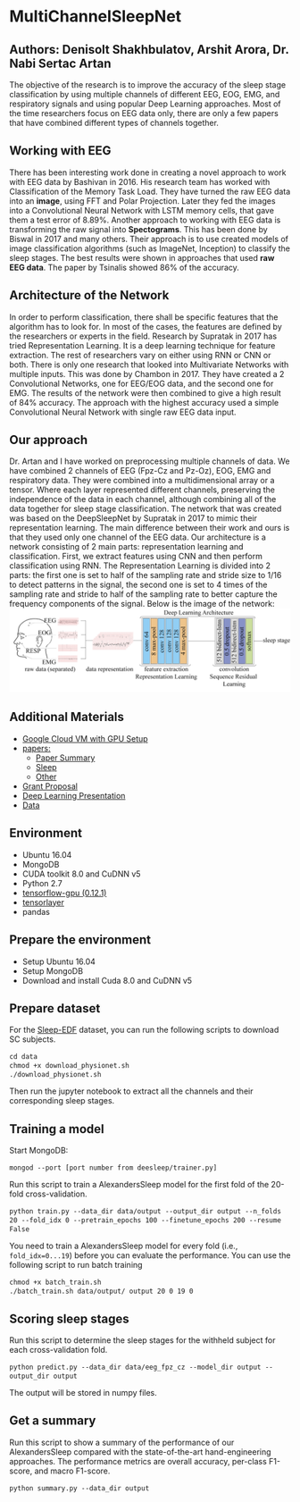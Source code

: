 # MultiChannelSleepNet

## Authors: Denisolt Shakhbulatov, Arshit Arora, Dr. Nabi Sertac Artan

The objective of the research is to improve the accuracy of the sleep stage classification by using multiple channels of different EEG, EOG, EMG, and respiratory signals and using popular Deep Learning approaches. Most of the time researchers focus on EEG data only, there are only a few papers that have combined different types of channels together.

## Working with EEG

There has been interesting work done in creating a novel approach to work with EEG data by Bashivan in 2016. His research team has worked with Classification of the Memory Task Load. They have turned the raw EEG data into an **image**, using FFT and Polar Projection. Later they fed the images into a Convolutional Neural Network with LSTM memory cells, that gave them a test error of 8.89%. Another approach to working with EEG data is transforming the raw signal into **Spectograms**. This has been done by Biswal in 2017 and many others. Their approach is to use created models of image classification algorithms (such as ImageNet, Inception) to classify the sleep stages. The best results were shown in approaches that used **raw EEG data**. The paper by Tsinalis showed 86% of the accuracy.

## Architecture of the Network

In order to perform classification, there shall be specific features that the algorithm has to look for. In most of the cases, the features are defined by the researchers or experts in the field. Research by Supratak in 2017 has tried Representation Learning. It is a deep learning technique for feature extraction. The rest of researchers vary on either using RNN or CNN or both. There is only one research that looked into Multivariate Networks with multiple inputs. This was done by Chambon in 2017. They have created a 2 Convolutional Networks, one for EEG/EOG data, and the second one for EMG. The results of the network were then combined to give a high result of 84% accuracy. The approach with the highest accuracy used a simple Convolutional Neural Network with single raw EEG data input.

## Our approach

Dr. Artan and I have worked on preprocessing multiple channels of data. We have combined 2 channels of EEG (Fpz-Cz and Pz-Oz), EOG, EMG and respiratory data. They were combined into a multidimensional array or a tensor. Where each layer represented different channels, preserving the independence of the data in each channel, although combining all of the data together for sleep stage classification. The network that was created was based on the DeepSleepNet by Supratak in 2017 to mimic their representation learning. The main difference between their work and ours is that they used only one channel of the EEG data. Our architecture is a network consisting of 2 main parts: representation learning and classification. First, we extract features using CNN and then perform classification using RNN. The Representation Learning is divided into 2 parts: the first one is set to half of the sampling rate and stride size to 1/16 to detect patterns in the signal, the second one is set to 4 times of the sampling rate and stride to half of the sampling rate to better capture the frequency components of the signal. Below is the image of the network:
![alt text](https://github.com/Denisolt/MultiChannelSleepNet/blob/master/additional%20materials/images/diagram.png?raw=true)

## Additional Materials

- [Google Cloud VM with GPU Setup](https://github.com/Denisolt/MultiChannelSleepNet/blob/master/additional%20materials/Google%20Cloud%20Setup.md)
- [papers:](https://github.com/Denisolt/MultiChannelSleepNet/tree/master/additional%20materials/papers)
   - [Paper Summary](https://github.com/Denisolt/MultiChannelSleepNet/blob/master/additional%20materials/PapersSummary.csv)
   - [Sleep](https://github.com/Denisolt/MultiChannelSleepNet/tree/master/additional%20materials/papers/sleep)
   - [Other](https://github.com/Denisolt/MultiChannelSleepNet/tree/master/additional%20materials/papers/etc)
-  [Grant Proposal](https://github.com/Denisolt/MultiChannelSleepNet/blob/master/additional%20materials/NYIT%20Undergraduate%20Research%20and%20Entrepreneurs%20Program%20Mini%20Grant%20Proposal%20(dragged).pdf)
- [Deep Learning Presentation](https://github.com/Denisolt/MultiChannelSleepNet/tree/master/additional%20materials/presentation)
- [Data](https://physionet.org/pn4/sleep-edfx/)

## Environment ##

- Ubuntu 16.04
- MongoDB
- CUDA toolkit 8.0 and CuDNN v5
- Python 2.7
- [tensorflow-gpu (0.12.1)](https://www.tensorflow.org/versions/r0.12/get_started/os_setup)
- [tensorlayer](https://github.com/zsdonghao/tensorlayer)
- pandas


## Prepare the environment

- Setup Ubuntu 16.04
- Setup MongoDB
- Download and install Cuda 8.0 and CuDNN v5

## Prepare dataset ##

For the [Sleep-EDF](https://physionet.org/pn4/sleep-edfx/) dataset, you can run the following scripts to download SC subjects.

    cd data
    chmod +x download_physionet.sh
    ./download_physionet.sh

Then run the jupyter notebook  to extract all the channels and their corresponding sleep stages.

## Training a model ##

Start MongoDB:

```
mongod --port [port number from deesleep/trainer.py]
```

Run this script to train a AlexandersSleep model for the first fold of the 20-fold cross-validation.

    python train.py --data_dir data/output --output_dir output --n_folds 20 --fold_idx 0 --pretrain_epochs 100 --finetune_epochs 200 --resume False

You need to train a AlexandersSleep model for every fold (i.e., `fold_idx=0...19`) before you can evaluate the performance. You can use the following script to run batch training

    chmod +x batch_train.sh
    ./batch_train.sh data/output/ output 20 0 19 0

## Scoring sleep stages ##
Run this script to determine the sleep stages for the withheld subject for each cross-validation fold.

    python predict.py --data_dir data/eeg_fpz_cz --model_dir output --output_dir output

The output will be stored in numpy files.


## Get a summary ##
Run this script to show a summary of the performance of our AlexandersSleep compared with the state-of-the-art hand-engineering approaches. The performance metrics are overall accuracy, per-class F1-score, and macro F1-score.

    python summary.py --data_dir output

